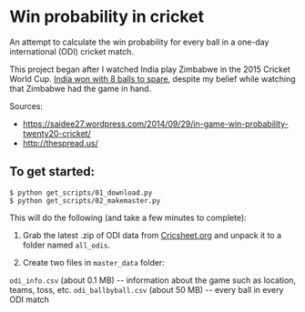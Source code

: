 # Win probability in cricket

An attempt to calculate the win probability for every ball in a one-day international (ODI) cricket match.

This project began after I watched India play Zimbabwe in the 2015 Cricket World Cup. [India won with 8 balls to spare](http://www.espncricinfo.com/icc-cricket-world-cup-2015/engine/match/656475.html?view=runrate), despite my belief while watching that Zimbabwe had the game in hand.

Sources:
* https://saidee27.wordpress.com/2014/09/29/in-game-win-probability-twenty20-cricket/
* http://thespread.us/

## To get started:

```
$ python get_scripts/01_download.py
$ python get_scripts/02_makemaster.py
```

This will do the following (and take a few minutes to complete):

1. Grab the latest .zip of ODI data from [Cricsheet.org](http://cricsheet.org/) and unpack it to a folder named `all_odis`.

2. Create two files in `master_data` folder:

`odi_info.csv` (about 0.1 MB) -- information about the game such as location, teams, toss, etc.
`odi_ballbyball.csv` (about 50 MB) -- every ball in every ODI match